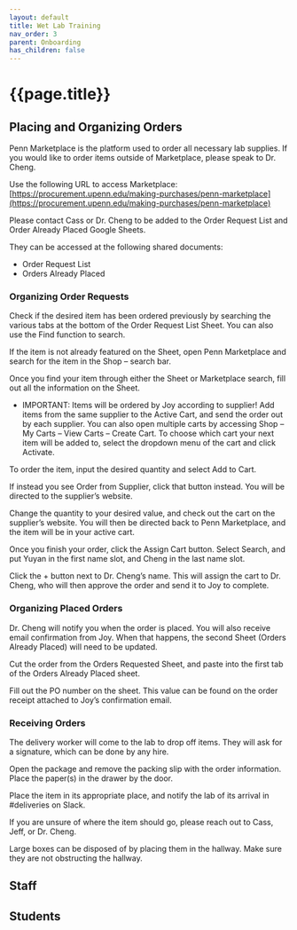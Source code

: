 ```yaml
---
layout: default
title: Wet Lab Training
nav_order: 3
parent: Onboarding
has_children: false
---
```


# {{page.title}}

## Placing and Organizing Orders

Penn Marketplace is the platform used to order all necessary lab supplies. If you would like to order items outside of Marketplace, please speak to Dr. Cheng.

Use the following URL to access Marketplace: [https://procurement.upenn.edu/making-purchases/penn-marketplace](https://procurement.upenn.edu/making-purchases/penn-marketplace)

Please contact Cass or Dr. Cheng to be added to the Order Request List and Order Already Placed Google Sheets.

They can be accessed at the following shared documents:

* Order Request List
* Orders Already Placed

### Organizing Order Requests

Check if the desired item has been ordered previously by searching the various tabs at the bottom of the Order Request List Sheet. You can also use the Find function to search.

If the item is not already featured on the Sheet, open Penn Marketplace and search for the item in the Shop – search bar.

Once you find your item through either the Sheet or Marketplace search, fill out all the information on the Sheet.

* IMPORTANT: Items will be ordered by Joy according to supplier! Add items from the same supplier to the Active Cart, and send the order out by each supplier. You can also open multiple carts by accessing Shop – My Carts – View Carts – Create Cart. To choose which cart your next item will be added to, select the dropdown menu of the cart and click Activate.

To order the item, input the desired quantity and select Add to Cart.

If instead you see Order from Supplier, click that button instead. You will be directed to the supplier’s website.

Change the quantity to your desired value, and check out the cart on the supplier’s website. You will then be directed back to Penn Marketplace, and the item will be in your active cart.

Once you finish your order, click the Assign Cart button. Select Search, and put Yuyan in the first name slot, and Cheng in the last name slot.

Click the + button next to Dr. Cheng’s name. This will assign the cart to Dr. Cheng, who will then approve the order and send it to Joy to complete.

### Organizing Placed Orders

Dr. Cheng will notify you when the order is placed. You will also receive email confirmation from Joy. When that happens, the second Sheet (Orders Already Placed) will need to be updated.

Cut the order from the Orders Requested Sheet, and paste into the first tab of the Orders Already Placed sheet.

Fill out the PO number on the sheet. This value can be found on the order receipt attached to Joy’s confirmation email.

### Receiving Orders

The delivery worker will come to the lab to drop off items. They will ask for a signature, which can be done by any hire.

Open the package and remove the packing slip with the order information. Place the paper(s) in the drawer by the door.

Place the item in its appropriate place, and notify the lab of its arrival in #deliveries on Slack.

If you are unsure of where the item should go, please reach out to Cass, Jeff, or Dr. Cheng.

Large boxes can be disposed of by placing them in the hallway. Make sure they are not obstructing the hallway.

## Staff

## Students

